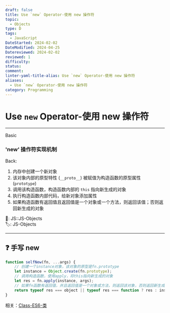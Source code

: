 ```yaml
---
draft: false
title: Use `new` Operator-使用 new 操作符
topic:
  - Objects
type: D
tags:
  - JavaScript
DateStarted: 2024-02-02
DateModified: 2024-04-25
Datereviewed: 2024-02-02
reviewed: 1
difficulty: 
status: 
comment: 
linter-yaml-title-alias: Use `new` Operator-使用 new 操作符
aliases:
  - Use `new` Operator-使用 new 操作符
category: Programming
---
```


# Use `new` Operator-使用 new 操作符

---

Basic

### 'new' 操作符实现机制

Back:

1. 内存中创建一个新对象
2. 该对象内部的原型特性 (`__proto__`) 被赋值为构造函数的原型属性 (`prototype`)
3. 调用该构造函数，构造函数内部的 `this` 指向新生成的对象
4. 执行构造函数内部代码，给新对象添加属性
5. 如果构造函数有返回值且返回值是一个对象或一个方法，则返回该值；否则返回新生成的对象

📌: JS::JS-Objects  
🏷️: JS-Objects

<!--ID: 1706844019913-->

---

## ❓ 手写 new

```javascript
function selfNew(fn, ...args) {
	// 创建一个instance对象，该对象的原型是fn.prototype
	let instance = Object.create(fn.prototype);
	// 调用构造函数，使用apply，将this指向新生成的对象
	let res = fn.apply(instance, args);
	// 如果fn函数有返回值，并且返回值是一个对象或方法，则返回该对象，否则返回新生成的instance对象
	return typeof res === object || typeof res === function ? res : instance;
}
```

相关：[Class-ES6-类](../class/class-es6-类)
